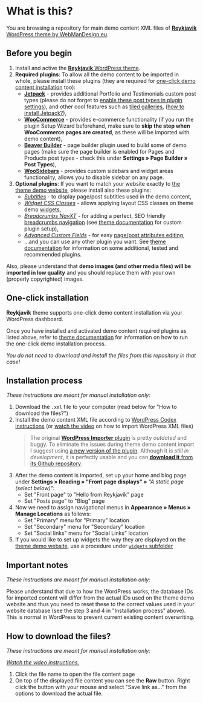 # What is this?

You are browsing a repository for main demo content XML files of [**Reykjavik** WordPress theme by WebManDesign.eu](https://www.webmandesign.eu/portfolio/reykjavik-wordpress-theme/).


## Before you begin

1. Install and active the [**Reykjavik** WordPress theme](https://www.webmandesign.eu/portfolio/reykjavik-wordpress-theme/).
2. **Required plugins**: To allow all the demo content to be imported in whole, please install these plugins (they are required for [one-click demo content installation](#one-click-installation) too):
    * [**Jetpack**](https://wordpress.org/plugins/webman-amplifier/) - provides additional Portfolio and Testimonials custom post types (please do not forget to [enable these post types in plugin settings](https://jetpack.com/support/custom-content-types/)), and other cool features such as [tiled galleries](https://jetpack.me/support/tiled-galleries/), ([how to install Jetpack?](https://jetpack.com/support/installing-jetpack/)),
    * [**WooCommerce**](https://wordpress.org/plugins/woocommerce/) - provides e-commerce functionality (if you run the plugin Setup Wizard beforehand, make sure to **skip the step when WooCommerce pages are created**, as these will be imported with demo content),
    * [**Beaver Builder**](https://wordpress.org/plugins/beaver-builder-lite-version/) - page builder plugin used to build some of demo pages (make sure the page builder is enabled for Pages and Products post types - check this under **Settings &raquo; Page Builder &raquo; Post Types**),
    * [**WooSidebars**](https://wordpress.org/plugins/woosidebars/) - provides custom sidebars and widget areas functionality, allows you to disable sidebar on any page.
3. **Optional plugins**: If you want to match your website exactly to [the theme demo website](http://themedemos.webmandesign.eu/reykjavik/), please install also these plugins: 
    * [*Subtitles*](https://wordpress.org/plugins/subtitles/) - to display page/post subtitles used in the demo content,
    * [*Widget CSS Classes*](https://wordpress.org/plugins/widget-css-classes/) - allows applying layout CSS classes on theme demo [widgets](https://github.com/webmandesign/demo-content/tree/master/reykjavik/widgets),
    * [*Breadcrumbs NavXT*](https://wordpress.org/plugins/breadcrumb-navxt/) - for adding a perfect, SEO friendly [breadcrumbs navigation](http://en.wikipedia.org/wiki/Breadcrumb_%28navigation%29) (see [theme documentation](https://www.webmandesign.eu/manual/reykjavik/#breadcrumbs) for custom plugin setup),
    * [*Advanced Custom Fields*](https://wordpress.org/plugins/advanced-custom-fields/) - for easy [page/post attributes editing](https://www.webmandesign.eu/manual/reykjavik/#custom-fields),
    * ...and you can use any other plugin you want. See [theme documentation](https://www.webmandesign.eu/manual/reykjavik/#plugins-others) for information on some additional, tested and recommended plugins.

Also, please understand that **demo images (and other media files) will be imported in low quality** and you should replace them with your own (properly copyrighted) images.


## One-click installation

**Reykjavik** theme supports one-click demo content installation via your WordPress dashboard.

Once you have installed and activated demo content required plugins as listed above, refer to [theme documentation](https://www.webmandesign.eu/manual/reykjavik/#demo-content) for information on how to run the one-click demo installation process.

*You do not need to download and install the files from this repository in that case!*


## Installation process

*These instructions are meant for manual installation only:*

1. Download the `.xml` file to your computer (read below for "How to download the files?")
2. Install the demo content XML file according to [WordPress Codex instructions](http://codex.wordpress.org/Importing_Content#WordPress) (or [watch the video](https://webdesign.tutsplus.com/courses/a-beginners-guide-to-using-wordpress/lessons/wordpress-tools) on how to import WordPress XML files)
    > The original [**WordPress Importer** plugin](https://wordpress.org/plugins/wordpress-importer/) is pretty *outdated* and buggy. To eliminate the issues during theme demo content import I suggest using [a new version of the plugin](https://github.com/humanmade/WordPress-Importer). Although it is *still in development*, it is perfectly usable and you can [**download it** from its Github repository](https://github.com/humanmade/WordPress-Importer#how-do-i-use-it).
3. After the demo content is imported, set up your home and blog page under **Settings &raquo; Reading &raquo; "Front page displays" &raquo;** *"A static page (select below)"*:
    * Set "Front page" to "Hello from Reykjavík" page
    * Set "Posts page" to "Blog" page
4. Now we need to assign navigational menus in **Appearance &raquo; Menus &raquo; Manage Locations** as follows:
    * Set "Primary" menu for "Primary" location
    * Set "Secondary" menu for "Secondary" location
    * Set "Social links" menu for "Social Links" location
5. If you would like to set up widgets the way they are displayed on the [theme demo website](http://themedemos.webmandesign.eu/reykjavik/), use a procedure under [`widgets` subfolder](https://github.com/webmandesign/demo-content/tree/master/reykjavik/widgets)


## Important notes

*These instructions are meant for manual installation only:*

Please understand that due to how the WordPress works, the database IDs for imported content will differ from the actual IDs used on the theme demo website and thus you need to reset these to the correct values used in your website database (see the step 3 and 4 in "Installation process" above). This is normal in WordPress to prevent current existing content overwriting.


## How to download the files?

*These instructions are meant for manual installation only:*

*[Watch the video instructions.](https://vimeo.com/170576209)*

1. Click the file name to open the file content page
2. On top of the displayed file content you can see the **Raw** button. Right click the button with your mouse and select "Save link as..." from the options to download the actual file.
